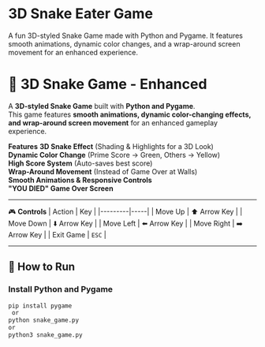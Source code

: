 # 3D Snake Eater Game
A fun 3D-styled Snake Game made with Python and Pygame. It features smooth animations, dynamic color changes, and a wrap-around screen movement for an enhanced experience.

# 🐍 3D Snake Game - Enhanced 

A **3D-styled Snake Game** built with **Python and Pygame**.  
This game features **smooth animations, dynamic color-changing effects, and wrap-around screen movement** for an enhanced gameplay experience. 

 **Features**
 **3D Snake Effect** (Shading & Highlights for a 3D Look)  
 **Dynamic Color Change** (Prime Score → Green, Others → Yellow)  
 **High Score System** (Auto-saves best score)  
 **Wrap-Around Movement** (Instead of Game Over at Walls)  
 **Smooth Animations & Responsive Controls**  
 **"YOU DIED" Game Over Screen**  

---

 🎮 **Controls**
| Action  | Key |
|---------|-----|
| Move Up    | ⬆️ Arrow Key |
| Move Down  | ⬇️ Arrow Key |
| Move Left  | ⬅️ Arrow Key |
| Move Right | ➡️ Arrow Key |
| Exit Game  | `ESC` |

---

## 📌 **How to Run**
### **Install Python and Pygame**
```sh
pip install pygame
 or
python snake_game.py
or
python3 snake_game.py

